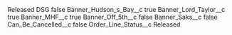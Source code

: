 <?xml version="1.0" encoding="UTF-8"?>
<CustomMetadata xmlns="http://soap.sforce.com/2006/04/metadata" xmlns:xsi="http://www.w3.org/2001/XMLSchema-instance" xmlns:xsd="http://www.w3.org/2001/XMLSchema">
    <label>Released DSG</label>
    <protected>false</protected>
    <values>
        <field>Banner_Hudson_s_Bay__c</field>
        <value xsi:type="xsd:boolean">true</value>
    </values>
    <values>
        <field>Banner_Lord_Taylor__c</field>
        <value xsi:type="xsd:boolean">true</value>
    </values>
    <values>
        <field>Banner_MHF__c</field>
        <value xsi:type="xsd:boolean">true</value>
    </values>
    <values>
        <field>Banner_Off_5th__c</field>
        <value xsi:type="xsd:boolean">false</value>
    </values>
    <values>
        <field>Banner_Saks__c</field>
        <value xsi:type="xsd:boolean">false</value>
    </values>
    <values>
        <field>Can_Be_Cancelled__c</field>
        <value xsi:type="xsd:boolean">false</value>
    </values>
    <values>
        <field>Order_Line_Status__c</field>
        <value xsi:type="xsd:string">Released</value>
    </values>
</CustomMetadata>
